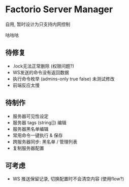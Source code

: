 # Factorio Server Manager

自用, 暂时设计为只支持内网控制

咕咕咕

## 待修复

- .lock无法正常删除 (权限问题?)
- WS发送的命令没有返回数据
- 执行命令枚举 (admins-only true false) 未测试修改
- 前端反应太慢

## 待制作

- 服务器可见性设定
- 服务器 tags (string[]) 编辑
- 服务器黑名单编辑
- 常用命令一键执行 & 保存
- 跨服务器同步: 黑名单 / 管理列表
- 复制服务器配置

## 可考虑

- WS 推送保留记录, 切换配置时不会清空内容 (使用flow?)

